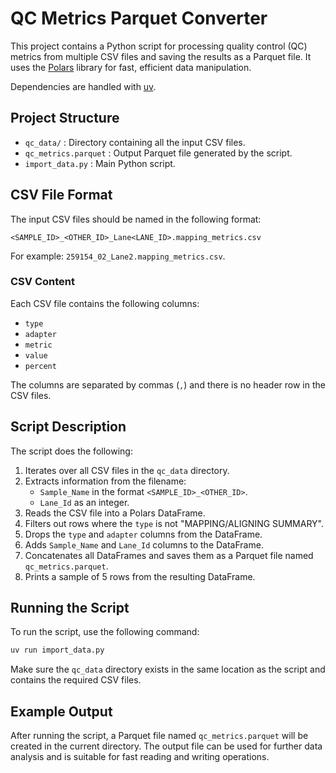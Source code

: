 # QC Metrics Parquet Converter

This project contains a Python script for processing quality control (QC) metrics from multiple CSV files and saving the results as a Parquet file. It uses the [Polars](https://www.pola.rs/) library for fast, efficient data manipulation.

Dependencies are handled with [uv](https://docs.astral.sh/uv/).

## Project Structure

- `qc_data/` : Directory containing all the input CSV files.
- `qc_metrics.parquet` : Output Parquet file generated by the script.
- `import_data.py` : Main Python script.

## CSV File Format

The input CSV files should be named in the following format:

```
<SAMPLE_ID>_<OTHER_ID>_Lane<LANE_ID>.mapping_metrics.csv
```

For example: `259154_02_Lane2.mapping_metrics.csv`.

### CSV Content

Each CSV file contains the following columns:

- `type`
- `adapter`
- `metric`
- `value`
- `percent`

The columns are separated by commas (`,`) and there is no header row in the CSV files.

## Script Description

The script does the following:

1. Iterates over all CSV files in the `qc_data` directory.
2. Extracts information from the filename:
   - `Sample_Name` in the format `<SAMPLE_ID>_<OTHER_ID>`.
   - `Lane_Id` as an integer.
3. Reads the CSV file into a Polars DataFrame.
4. Filters out rows where the `type` is not "MAPPING/ALIGNING SUMMARY".
5. Drops the `type` and `adapter` columns from the DataFrame.
6. Adds `Sample_Name` and `Lane_Id` columns to the DataFrame.
7. Concatenates all DataFrames and saves them as a Parquet file named `qc_metrics.parquet`.
8. Prints a sample of 5 rows from the resulting DataFrame.

## Running the Script

To run the script, use the following command:

```bash
uv run import_data.py
```

Make sure the `qc_data` directory exists in the same location as the script and contains the required CSV files.

## Example Output

After running the script, a Parquet file named `qc_metrics.parquet` will be created in the current directory. The output file can be used for further data analysis and is suitable for fast reading and writing operations.
